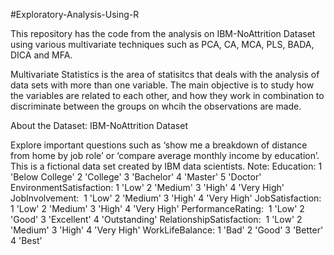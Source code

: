 #Exploratory-Analysis-Using-R

This repository has the code from the analysis on IBM-NoAttrition Dataset using various multivariate techniques such as PCA, CA, MCA, PLS, BADA, DICA and MFA.

Multivariate Statistics is the area of statisitcs that deals with the analysis of data sets with more than one variable. The main objective is to study how the variables are related to each other, and how they work in combination to discriminate between the groups on whcih the observations are made.

About the Dataset: IBM-NoAttrition Dataset

Explore important questions such as ‘show me a breakdown of distance from home by job role’ or ‘compare average monthly income by education’. This is a fictional data set created by IBM data scientists.
Note:
Education: 1 'Below College' 2 'College' 3 'Bachelor' 4 'Master' 5 'Doctor'
EnvironmentSatisfaction: 1 'Low' 2 'Medium' 3 'High' 4 'Very High'
JobInvolvement:  1 'Low' 2 'Medium' 3 'High' 4 'Very High'
JobSatisfaction: 1 'Low' 2 'Medium' 3 'High' 4 'Very High'
PerformanceRating:  1 'Low' 2 'Good' 3 'Excellent' 4 'Outstanding'
RelationshipSatisfaction:  1 'Low' 2 'Medium' 3 'High' 4 'Very High'
WorkLifeBalance: 1 'Bad' 2 'Good' 3 'Better' 4 'Best'
